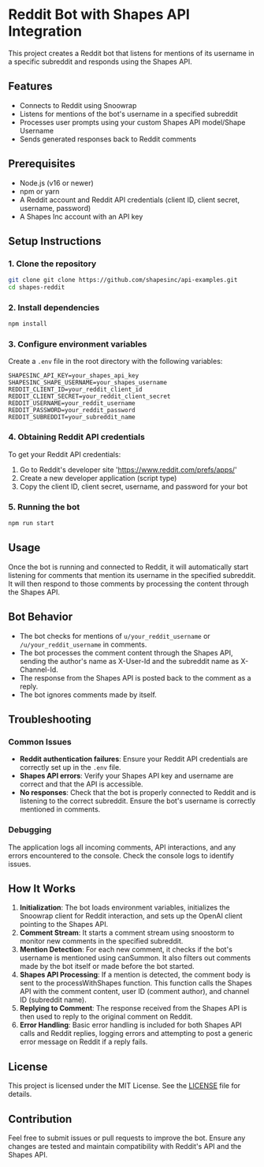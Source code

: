 # Reddit Bot with Shapes API Integration

This project creates a Reddit bot that listens for mentions of its username in a specific subreddit and responds using the Shapes API.

## Features

- Connects to Reddit using Snoowrap
- Listens for mentions of the bot's username in a specified subreddit
- Processes user prompts using your custom Shapes API model/Shape Username
- Sends generated responses back to Reddit comments

## Prerequisites

- Node.js (v16 or newer)
- npm or yarn
- A Reddit account and Reddit API credentials (client ID, client secret, username, password)
- A Shapes Inc account with an API key

## Setup Instructions

### 1. Clone the repository

```bash
git clone git clone https://github.com/shapesinc/api-examples.git
cd shapes-reddit
```

### 2. Install dependencies

```bash
npm install
```

### 3. Configure environment variables

Create a `.env` file in the root directory with the following variables:

```
SHAPESINC_API_KEY=your_shapes_api_key
SHAPESINC_SHAPE_USERNAME=your_shapes_username
REDDIT_CLIENT_ID=your_reddit_client_id
REDDIT_CLIENT_SECRET=your_reddit_client_secret
REDDIT_USERNAME=your_reddit_username
REDDIT_PASSWORD=your_reddit_password
REDDIT_SUBREDDIT=your_subreddit_name
```

### 4. Obtaining Reddit API credentials

To get your Reddit API credentials:

1. Go to Reddit's developer site 'https://www.reddit.com/prefs/apps/'
2. Create a new developer application (script type)
3. Copy the client ID, client secret, username, and password for your bot

### 5. Running the bot

```bash
npm run start
```

## Usage

Once the bot is running and connected to Reddit, it will automatically start listening for comments that mention its username in the specified subreddit. It will then respond to those comments by processing the content through the Shapes API.

## Bot Behavior

- The bot checks for mentions of `u/your_reddit_username` or `/u/your_reddit_username` in comments.
- The bot processes the comment content through the Shapes API, sending the author's name as X-User-Id and the subreddit name as X-Channel-Id.
- The response from the Shapes API is posted back to the comment as a reply.
- The bot ignores comments made by itself.


## Troubleshooting

### Common Issues

- **Reddit authentication failures**: Ensure your Reddit API credentials are correctly set up in the `.env` file.
- **Shapes API errors**: Verify your Shapes API key and username are correct and that the API is accessible.
- **No responses**: Check that the bot is properly connected to Reddit and is listening to the correct subreddit. Ensure the bot's username is correctly mentioned in comments.

### Debugging

The application logs all incoming comments, API interactions, and any errors encountered to the console. Check the console logs to identify issues.

## How It Works

1. **Initialization**: The bot loads environment variables, initializes the Snoowrap client for Reddit interaction, and sets up the OpenAI client pointing to the Shapes API.
2. **Comment Stream**: It starts a comment stream using snoostorm to monitor new comments in the specified subreddit.
3. **Mention Detection**: For each new comment, it checks if the bot's username is mentioned using canSummon. It also filters out comments made by the bot itself or made before the bot started.
4. **Shapes API Processing**: If a mention is detected, the comment body is sent to the processWithShapes function. This function calls the Shapes API with the comment content, user ID (comment author), and channel ID (subreddit name).
5. **Replying to Comment**: The response received from the Shapes API is then used to reply to the original comment on Reddit.
6. **Error Handling**: Basic error handling is included for both Shapes API calls and Reddit replies, logging errors and attempting to post a generic error message on Reddit if a reply fails.

## License

This project is licensed under the MIT License. See the [LICENSE](https://github.com/shapesinc/api/blob/main/license) file for details.


## Contribution

Feel free to submit issues or pull requests to improve the bot. Ensure any changes are tested and maintain compatibility with Reddit's API and the Shapes API.